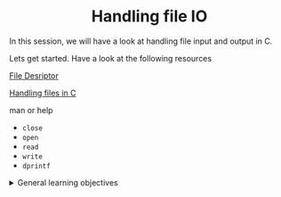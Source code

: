 <h1 align="center">Handling file IO</h1>

In this session, we will have a look at handling file input and output in C.

Lets get started. Have a look at the following resources 

[File Desriptor](https://en.wikipedia.org/wiki/File_descriptor)

[Handling files in C]()

man or help 

* ```close```
* ```open```
* ```read```
* ```write```
* ```dprintf```


<details>
<summary>General learning objectives</summary>

<ul>
<li>Look for the right source of information online</li>
<li>How to create, open, close, read and write files</li>
<li>What are file descriptors</li>
<li>What are the 3 standard file descriptors, what are their purpose and what are their <code>POSIX</code> names</li>
<li>How to use the I/O system calls <code>open</code>, <code>close</code>, <code>read</code> and <code>write</code></li>
<li>What are and how to use the flags <code>O_RDONLY</code>, <code>O_WRONLY</code>, <code>O_RDWR</code></li>

<li>What are file permissions, and how to set them when creating a file with the <code>open</code> system call</li>
<li>What is a system call</li>
<li>What is the difference between a function and a system call</li>
</ul>
</details>